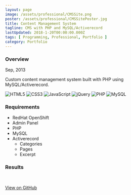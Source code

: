 ```yaml
---
layout: page
image: /assets/professional/CMSSite.png
poster: /assets/professional/CMSSitePoster.jpg
title: Content Management System
tagline: CMS with PHP and MySQL/Activerecord
lastUpdated: 2018-1-20T00:00:00.000Z
tags: [ Programming, Professional, Portfolio ]
category: Portfolio
---
```


### Overview

Sep, 2013

Custom content management system built with PHP using MySQL/Activerecord.

<img class="lazyLoad tiny" :data-src="$withBase('/assets/logo/logoHTML5.png')" alt="HTML5"/>
<img class="lazyLoad tiny" :data-src="$withBase('/assets/logo/logoCSS3.png')" alt="CSS3"/>
<img class="lazyLoad tiny" :data-src="$withBase('/assets/logo/logoJavascript.png')" alt="JavaScript"/>
<img class="lazyLoad tiny" :data-src="$withBase('/assets/logo/logoJQuery.png')" alt="jQuery"/>
<img class="lazyLoad tiny" :data-src="$withBase('/assets/logo/logoPHP.png')" alt="PHP"/>
<img class="lazyLoad tiny" :data-src="$withBase('/assets/logo/logoMySQL.png')" alt="MySQL"/>

### Requirements

-   RedHat OpenShift
-   Admin Panel
-   PHP
-   MySQL
-   Activerecord
    -   Categories
    -   Pages
    -   Excerpt

### Results

<img class="lazyLoad thumbnail" :data-src="$withBase('/assets/professional/CMSSite.png')"/>
<img class="lazyLoad thumbnail" :data-src="$withBase('/assets/professional/CMSProjects.png')"/>
<img class="lazyLoad thumbnail" :data-src="$withBase('/assets/professional/CMSCode.png')"/>

<a href="https://github.com/chpmnrssll/old/tree/master/php">View on GitHub</a>
